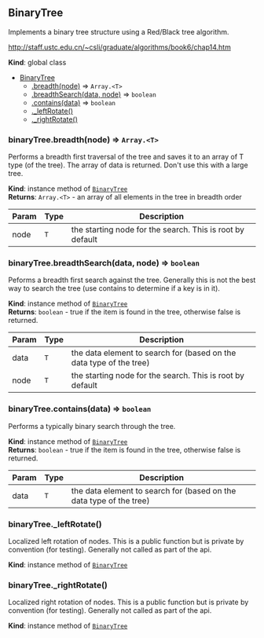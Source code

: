 <a name="BinaryTree"></a>

## BinaryTree
Implements a binary tree structure using a Red/Black tree algorithm.

http://staff.ustc.edu.cn/~csli/graduate/algorithms/book6/chap14.htm

**Kind**: global class  

* [BinaryTree](#BinaryTree)
    * [.breadth(node)](#BinaryTree+breadth) ⇒ <code>Array.&lt;T&gt;</code>
    * [.breadthSearch(data, node)](#BinaryTree+breadthSearch) ⇒ <code>boolean</code>
    * [.contains(data)](#BinaryTree+contains) ⇒ <code>boolean</code>
    * [._leftRotate()](#BinaryTree+_leftRotate)
    * [._rightRotate()](#BinaryTree+_rightRotate)

<a name="BinaryTree+breadth"></a>

### binaryTree.breadth(node) ⇒ <code>Array.&lt;T&gt;</code>
Performs a breadth first traversal of the tree and saves it to an array
of T type (of the tree).  The array of data is returned.  Don't use this
with a large tree.

**Kind**: instance method of [<code>BinaryTree</code>](#BinaryTree)  
**Returns**: <code>Array.&lt;T&gt;</code> - an array of all elements in the tree in breadth order  

| Param | Type | Description |
| --- | --- | --- |
| node | <code>T</code> | the starting node for the search.  This is root by default |

<a name="BinaryTree+breadthSearch"></a>

### binaryTree.breadthSearch(data, node) ⇒ <code>boolean</code>
Peforms a breadth first search against the tree.  Generally this is not
the best way to search the tree (use contains to determine if a key is
in it).

**Kind**: instance method of [<code>BinaryTree</code>](#BinaryTree)  
**Returns**: <code>boolean</code> - true if the item is found in the tree, otherwise
false is returned.  

| Param | Type | Description |
| --- | --- | --- |
| data | <code>T</code> | the data element to search for (based on the data type of the tree) |
| node | <code>T</code> | the starting node for the search.  This is root by default |

<a name="BinaryTree+contains"></a>

### binaryTree.contains(data) ⇒ <code>boolean</code>
Performs a typically binary search through the tree.

**Kind**: instance method of [<code>BinaryTree</code>](#BinaryTree)  
**Returns**: <code>boolean</code> - true if the item is found in the tree, otherwise
false is returned.  

| Param | Type | Description |
| --- | --- | --- |
| data | <code>T</code> | the data element to search for (based on the data type of the tree) |

<a name="BinaryTree+_leftRotate"></a>

### binaryTree._leftRotate()
Localized left rotation of nodes.  This is a public function but is private
by convention (for testing).  Generally not called as part of the api.

**Kind**: instance method of [<code>BinaryTree</code>](#BinaryTree)  
<a name="BinaryTree+_rightRotate"></a>

### binaryTree._rightRotate()
Localized right rotation of nodes.  This is a public function but is private
by convention (for testing).  Generally not called as part of the api.

**Kind**: instance method of [<code>BinaryTree</code>](#BinaryTree)  
